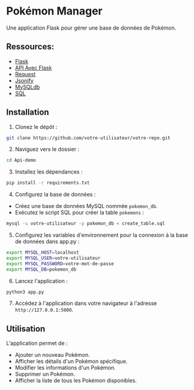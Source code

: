 # Pokémon Manager

Une application Flask pour gérer une base de données de Pokémon.

## Ressources:

- [Flask](https://flask-fr.readthedocs.io/index.html)
- [API Avec Flask](https://datascientest.com/programmation-dapi-web-sous-python-avec-flask)
- [Request](https://tedboy.github.io/flask/generated/generated/flask.Request.html)
- [Jsonify](https://tedboy.github.io/flask/generated/flask.jsonify.html)
- [MySQLdb](https://pypi.org/project/Flask-MySQLdb/)
- [SQL](https://sql.sh)

## Installation

1. Clonez le dépôt :

```bash
git clone https://github.com/votre-utilisateur/votre-repo.git
```

2. Naviguez vers le dossier :

```bash
cd Api-demo
```

3. Installez les dépendances :

```bash
pip install -r requirements.txt
```

4. Configurez la base de données :

- Créez une base de données MySQL nommée `pokemon_db`.
- Exécutez le script SQL pour créer la table `pokemons` :

```bash
mysql -u votre-utilisateur -p pokemon_db < create_table.sql
```

5. Configurez les variables d'environnement pour la connexion à la base de données dans app.py :

```bash
export MYSQL_HOST=localhost
export MYSQL_USER=votre-utilisateur
export MYSQL_PASSWORD=votre-mot-de-passe
export MYSQL_DB=pokemon_db
```

6. Lancez l'application :

```bash
python3 app.py
```

7. Accédez à l'application dans votre navigateur à l'adresse `http://127.0.0.1:5000`.

## Utilisation

L'application permet de :

- Ajouter un nouveau Pokémon.
- Afficher les détails d'un Pokémon spécifique.
- Modifier les informations d'un Pokémon.
- Supprimer un Pokémon.
- Afficher la liste de tous les Pokémon disponibles.

